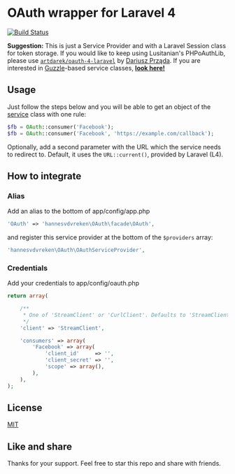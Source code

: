 # OAuth wrapper for Laravel 4
[![Build Status](https://travis-ci.org/hannesvdvreken/laravel-oauth.png?branch=master)](https://travis-ci.org/hannesvdvreken/laravel-oauth)

**Suggestion:** This is just a Service Provider and with a Laravel Session class for token storage. If you would like to keep using Lusitanian's PHPoAuthLib, please use [`artdarek/oauth-4-laravel`](https://github.com/artdarek/oauth-4-laravel) by [Dariusz Prząda](https://github.com/artdarek). If you are interested in [Guzzle](http://guzzle.readthedocs.org/en/latest/)-based service classes, [**look here!**](https://github.com/hannesvdvreken/php-oauth)

## Usage

Just follow the steps below and you will be able to get an object of the [service](https://github.com/Lusitanian/PHPoAuthLib/tree/master/src/OAuth/OAuth2/Service) class with one rule:

```php
$fb = OAuth::consumer('Facebook');
$fb = OAuth::consumer('Facebook', 'https://example.com/callback');
```

Optionally, add a second parameter with the URL which the service needs to redirect to. Default, it uses the `URL::current()`, provided by Laravel (L4).

## How to integrate

### Alias

Add an alias to the bottom of app/config/app.php

```php
'OAuth' => 'hannesvdvreken\OAuth\facade\OAuth',
```

and register this service provider at the bottom of the `$providers` array:

```php
'hannesvdvreken\OAuth\OAuthServiceProvider',
```

### Credentials

Add your credentials to app/config/oauth.php

```php
return array(

	/**
	 * One of 'StreamClient' or 'CurlClient'. Defaults to 'StreamClient' if not provided.
	 */
	'client' => 'StreamClient',

    'consumers' => array(
        'Facebook' => array(
            'client_id'     => '',
            'client_secret' => '',
            'scope' => array(),
        ),
    ),
);
```

## License
[MIT](license)

## Like and share
Thanks for your support. Feel free to star this repo and share with friends.

